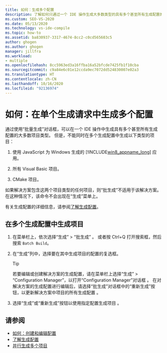 ```yaml
---
title: 如何：生成多个配置
description: 了解如何只通过一个 IDE 操作生成大多数类型的具有多个甚至所有生成配置的项目。
ms.custom: SEO-VS-2020
ms.date: 05/13/2020
ms.technology: vs-ide-compile
ms.topic: how-to
ms.assetid: ba830937-3317-4674-8cc2-c0cd565603c5
author: ghogen
ms.author: ghogen
manager: jillfra
ms.workload:
- multiple
ms.openlocfilehash: 8cc5963ed3a16ffba16a52bfcde7425fb1f10cba
ms.sourcegitcommit: c9a84e6c01e12ccda9ec7072dd524830007e02a3
ms.translationtype: HT
ms.contentlocale: zh-CN
ms.lasthandoff: 10/16/2020
ms.locfileid: "92136974"
---
```

# <a name="how-to-build-multiple-configurations-in-a-single-build-request"></a>如何：在单个生成请求中生成多个配置

通过使用“批量生成”对话框，可以在一个 IDE 操作中生成具有多个甚至所有生成配置的大多数项目类型。 但是，不能同时在多个生成配置中生成以下类型的项目：

1. 使用 JavaScript 为 Windows 生成的 [!INCLUDE[win8_appname_long](../debugger/includes/win8_appname_long_md.md)] 应用。

2. 所有 Visual Basic 项目。

3. CMake 项目。

如果解决方案包含这两个项目类型的任何项目，则“批生成”不适用于该解决方案。 在这种情况下，该命令不会出现在“生成”菜单上。

   有关生成配置的详细信息，请参阅[了解生成配置](../ide/understanding-build-configurations.md)。

## <a name="to-build-a-project-in-multiple-build-configurations"></a>在多个生成配置中生成项目

1. 在菜单栏上，依次选择“生成” > “批生成” 。 或者按 Ctrl+Q 打开搜索框，然后搜索 `Batch Build`。

2. 在“生成”列中，选择要在其中生成项目的配置的复选框。

    > [!TIP]
    > 若要编辑或创建解决方案的生成配置，请在菜单栏上选择“生成” > “Configuration Manager”，以打开“Configuration Manager”对话框  。 在对解决方案的生成配置进行编辑后，请选择“批生成”对话框中的“重新生成”按钮，以更新解决方案中项目的所有生成配置 。

3. 选择“生成”或“重新生成”按钮以使用指定配置生成项目 。

## <a name="see-also"></a>请参阅

- [如何：创建和编辑配置](../ide/how-to-create-and-edit-configurations.md)
- [了解生成配置](../ide/understanding-build-configurations.md)
- [并行生成多个项目](../msbuild/building-multiple-projects-in-parallel-with-msbuild.md)